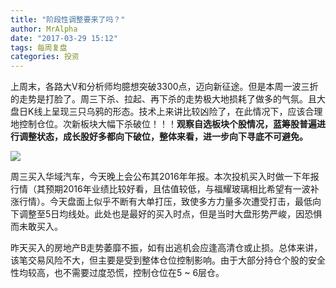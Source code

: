 ```yaml
---
title: "阶段性调整要来了吗？"
author: MrAlpha
date: "2017-03-29 15:12"
tags: 每周复盘
categories: 投资
---
```


上周末，各路大V和分析师均臆想突破3300点，迈向新征途。但是本周一波三折的走势是打脸了。周三下杀、拉起、再下杀的走势极大地损耗了做多的气氛。且大盘日K线上呈现三只乌鸦的形态。技术上来讲比较凶险了，在此情况下，应该合理地控制仓位。次新板块大幅下杀破位！！！**观察自选板块个股情况，蓝筹股普遍进行调整状态，成长股好多都向下破位，整体来看，进一步向下寻底不可避免。**

![](http://7xonmk.com1.z0.glb.clouddn.com/2017-03-29_15-30-38.jpg)

周三买入华域汽车，今天晚上会公布其2016年年报。本次投机买入时做一下年报行情（其预期2016年业绩比较好看，且估值较低，与福耀玻璃相比希望有一波补涨行情）。今天盘面上似乎不断有大单打压，致使多方力量多次遭受打击，最低向下调整至5日均线处。此处也是最好的买入时点，但是当时大盘形势严峻，因恐惧而未敢买入。

昨天买入的房地产B走势萎靡不振，如有出逃机会应逢高清仓或止损。总体来讲，该笔交易风险不大，但主要是受到整体仓位控制影响。由于大部分持仓个股的安全性均较高，也不需要过度恐慌，控制仓位在5 ~ 6层仓。

